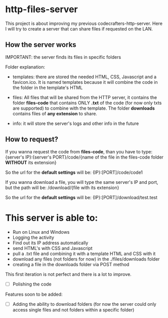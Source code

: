 # http-files-server
This project is about improving my previous codecrafters-http-server. Here I will try to create a server that can share files if requested on the LAN.

## How the server works
IMPORTANT: the server finds its files in specific folders

Folder explanation:
- templates: there are stored the needed HTML, CSS, Javascript and a favicon.ico.
It is named templates because it will combine the code in the folder in the template's HTML

- files: All files that will be shared from the HTTP server, it contains the folder **files-code** that contains ONLY **.txt** of the code (for now only txts are supported) to combine with the template.
The folder **downloads** contains files of **any extension** to share.

- info: it will store the server's logs and other info in the future

## How to request?
If you wanna request the code from **files-code**, than you have to type: {server's IP}:{server's PORT}/code/{name of the file in the files-code folder **WITHOUT** its extension}

So the url for the **default settings** will be:
{IP}:[PORT]/code/code1

If you wanna download a file, you will type the same server's IP and port, but the path will be: /download/{file with its extension}

So the url for the  **default settings** will be:
{IP}:[PORT]/download/test.test

# This server is able to:
- Run on Linux and Windows
- Logging the activity
- Find out its IP address automatically
- send HTML's with CSS and Javascript
- pull a .txt file and combining it with a template HTML and CSS with it
- download any files (not folders for now) in the ./files/downloads folder
- creating a file in the downloads folder via POST method

This first iteration is not perfect and there is a lot to improve.
- [ ] Polishing the code

Features soon to be added:
- [ ] Adding the ability to download folders (for now the server could only access single files and not folders within a specific folder)

